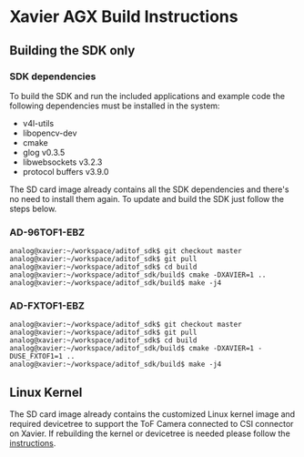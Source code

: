 # Xavier AGX Build Instructions


## Building the SDK only

### SDK dependencies
To build the SDK and run the included applications and example code the following dependencies must be installed in the system:
 - v4l-utils
 - libopencv-dev
 - cmake
 - glog v0.3.5
 - libwebsockets v3.2.3
 - protocol buffers v3.9.0

The SD card image already contains all the SDK dependencies and there's no need to install them again. To update and build the SDK just follow the steps below.

### AD-96TOF1-EBZ

```console
analog@xavier:~/workspace/aditof_sdk$ git checkout master
analog@xavier:~/workspace/aditof_sdk$ git pull
analog@xavier:~/workspace/aditof_sdk$ cd build
analog@xavier:~/workspace/aditof_sdk/build$ cmake -DXAVIER=1 ..
analog@xavier:~/workspace/aditof_sdk/build$ make -j4
```

### AD-FXTOF1-EBZ

```console
analog@xavier:~/workspace/aditof_sdk$ git checkout master
analog@xavier:~/workspace/aditof_sdk$ git pull
analog@xavier:~/workspace/aditof_sdk$ cd build
analog@xavier:~/workspace/aditof_sdk/build$ cmake -DXAVIER=1 -DUSE_FXTOF1=1 ..
analog@xavier:~/workspace/aditof_sdk/build$ make -j4
```

## Linux Kernel
The SD card image already contains the customized Linux kernel image and required devicetree to support the ToF Camera connected to CSI connector on Xavier.
If rebuilding the kernel or devicetree is needed please follow the [instructions](https://wiki.analog.com/resources/eval/user-guides/ad-96tof1-ebz/ug_xavier_agx).
